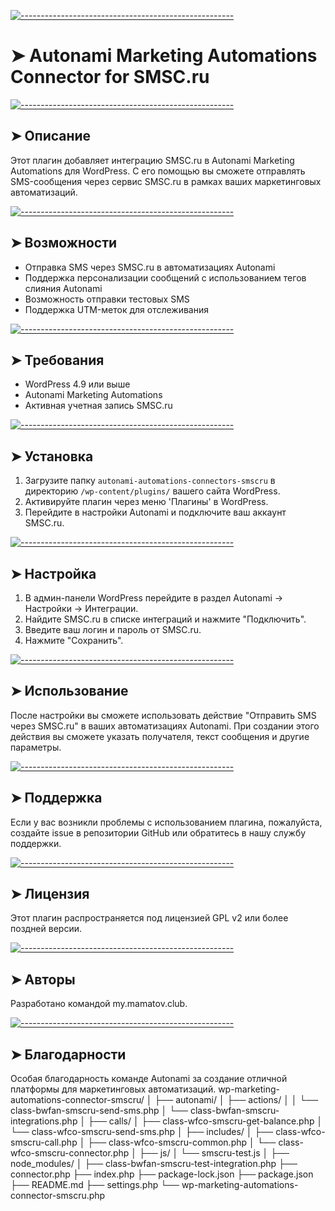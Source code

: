 <!-- ⚠️ This README has been generated from the file(s) "blueprint.md" ⚠️-->
[![-----------------------------------------------------](https://raw.githubusercontent.com/andreasbm/readme/master/assets/lines/colored.png)](#autonami-marketing-automations-connector-for-smscru)

# ➤ Autonami Marketing Automations Connector for SMSC.ru


[![-----------------------------------------------------](https://raw.githubusercontent.com/andreasbm/readme/master/assets/lines/colored.png)](#)

## ➤ Описание

Этот плагин добавляет интеграцию SMSC.ru в Autonami Marketing Automations для WordPress. С его помощью вы сможете отправлять SMS-сообщения через сервис SMSC.ru в рамках ваших маркетинговых автоматизаций.


[![-----------------------------------------------------](https://raw.githubusercontent.com/andreasbm/readme/master/assets/lines/colored.png)](#)

## ➤ Возможности

- Отправка SMS через SMSC.ru в автоматизациях Autonami
- Поддержка персонализации сообщений с использованием тегов слияния Autonami
- Возможность отправки тестовых SMS
- Поддержка UTM-меток для отслеживания


[![-----------------------------------------------------](https://raw.githubusercontent.com/andreasbm/readme/master/assets/lines/colored.png)](#)

## ➤ Требования

- WordPress 4.9 или выше
- Autonami Marketing Automations
- Активная учетная запись SMSC.ru


[![-----------------------------------------------------](https://raw.githubusercontent.com/andreasbm/readme/master/assets/lines/colored.png)](#)

## ➤ Установка

1. Загрузите папку `autonami-automations-connectors-smscru` в директорию `/wp-content/plugins/` вашего сайта WordPress.
2. Активируйте плагин через меню 'Плагины' в WordPress.
3. Перейдите в настройки Autonami и подключите ваш аккаунт SMSC.ru.


[![-----------------------------------------------------](https://raw.githubusercontent.com/andreasbm/readme/master/assets/lines/colored.png)](#)

## ➤ Настройка

1. В админ-панели WordPress перейдите в раздел Autonami -> Настройки -> Интеграции.
2. Найдите SMSC.ru в списке интеграций и нажмите "Подключить".
3. Введите ваш логин и пароль от SMSC.ru.
4. Нажмите "Сохранить".


[![-----------------------------------------------------](https://raw.githubusercontent.com/andreasbm/readme/master/assets/lines/colored.png)](#)

## ➤ Использование

После настройки вы сможете использовать действие "Отправить SMS через SMSC.ru" в ваших автоматизациях Autonami. При создании этого действия вы сможете указать получателя, текст сообщения и другие параметры.


[![-----------------------------------------------------](https://raw.githubusercontent.com/andreasbm/readme/master/assets/lines/colored.png)](#)

## ➤ Поддержка

Если у вас возникли проблемы с использованием плагина, пожалуйста, создайте issue в репозитории GitHub или обратитесь в нашу службу поддержки.


[![-----------------------------------------------------](https://raw.githubusercontent.com/andreasbm/readme/master/assets/lines/colored.png)](#)

## ➤ Лицензия

Этот плагин распространяется под лицензией GPL v2 или более поздней версии.


[![-----------------------------------------------------](https://raw.githubusercontent.com/andreasbm/readme/master/assets/lines/colored.png)](#)

## ➤ Авторы

Разработано командой my.mamatov.club.


[![-----------------------------------------------------](https://raw.githubusercontent.com/andreasbm/readme/master/assets/lines/colored.png)](#)

## ➤ Благодарности

Особая благодарность команде Autonami за создание отличной платформы для маркетинговых автоматизаций.
wp-marketing-automations-connector-smscru/
│
├── autonami/
│   ├── actions/
│   │   └── class-bwfan-smscru-send-sms.php
│   └── class-bwfan-smscru-integrations.php
│
├── calls/
│   ├── class-wfco-smscru-get-balance.php
│   └── class-wfco-smscru-send-sms.php
│
├── includes/
│   ├── class-wfco-smscru-call.php
│   ├── class-wfco-smscru-common.php
│   └── class-wfco-smscru-connector.php
│
├── js/
│   └── smscru-test.js
│
├── node_modules/
│
├── class-bwfan-smscru-test-integration.php
├── connector.php
├── index.php
├── package-lock.json
├── package.json
├── README.md
├── settings.php
└── wp-marketing-automations-connector-smscru.php
